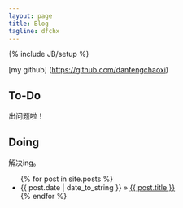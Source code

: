```yaml
---
layout: page
title: Blog
tagline: dfchx
---
```

{% include JB/setup %}

[my github] (https://github.com/danfengchaoxi)

## To-Do

出问题啦！

## Doing

解决ing。


<ul class="posts">
  {% for post in site.posts %}
    <li><span>{{ post.date | date_to_string }}</span> &raquo; <a href="{{ BASE_PATH }}{{ post.url }}">{{ post.title }}</a></li>
  {% endfor %}
</ul>
